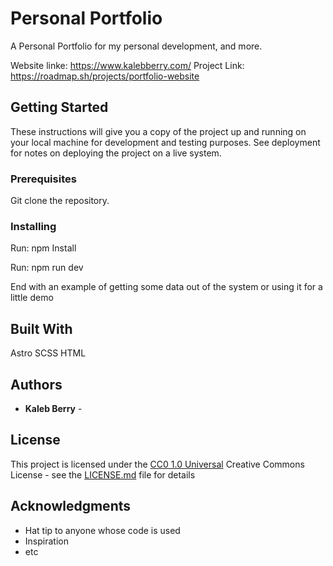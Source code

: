 # Personal Portfolio

A Personal Portfolio for my personal development, and more. 

Website linke: https://www.kalebberry.com/
Project Link: https://roadmap.sh/projects/portfolio-website

## Getting Started

These instructions will give you a copy of the project up and running on
your local machine for development and testing purposes. See deployment
for notes on deploying the project on a live system.

### Prerequisites

Git clone the repository.

### Installing

Run: npm Install

Run: npm run dev

End with an example of getting some data out of the system or using it
for a little demo


## Built With

Astro
SCSS
HTML

## Authors

  - **Kaleb Berry** -
    
## License

This project is licensed under the [CC0 1.0 Universal](LICENSE.md)
Creative Commons License - see the [LICENSE.md](LICENSE.md) file for
details

## Acknowledgments

  - Hat tip to anyone whose code is used
  - Inspiration
  - etc

